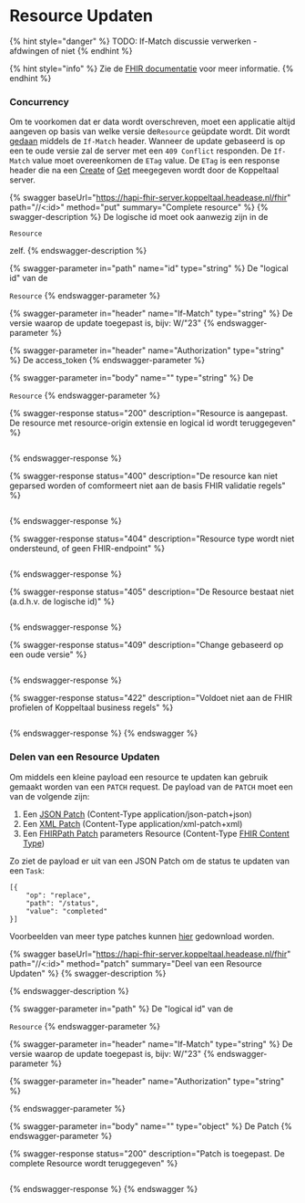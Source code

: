 # Resource Updaten

{% hint style="danger" %}
TODO: If-Match discussie verwerken  - afdwingen of niet
{% endhint %}

{% hint style="info" %}
Zie de [FHIR documentatie](https://www.hl7.org/fhir/http.html#update) voor meer informatie.
{% endhint %}

### Concurrency

Om te voorkomen dat er data wordt overschreven, moet een applicatie altijd aangeven op basis van welke versie de`Resource` geüpdate wordt. Dit wordt [gedaan](https://www.hl7.org/fhir/http.html#concurrency) middels de `If-Match` header. Wanneer de update gebaseerd is op een te oude versie zal de server met een `409 Conflict` responden. De `If-Match` value moet overeenkomen de `ETag` value. De `ETag` is een response header die na een [Create](resource-aanmaken.md) of [Get](resource-ophalen.md) meegegeven wordt door de Koppeltaal server.

{% swagger baseUrl="https://hapi-fhir-server.koppeltaal.headease.nl/fhir" path="/<Resource>/<:id>" method="put" summary="Complete resource" %}
{% swagger-description %}
De logische id moet ook aanwezig zijn in de 

`Resource`

 zelf.
{% endswagger-description %}

{% swagger-parameter in="path" name="id" type="string" %}
De "logical id" van de 

`Resource`
{% endswagger-parameter %}

{% swagger-parameter in="header" name="If-Match" type="string" %}
De versie waarop de update toegepast is, bijv: W/"23"
{% endswagger-parameter %}

{% swagger-parameter in="header" name="Authorization" type="string" %}
De access_token
{% endswagger-parameter %}

{% swagger-parameter in="body" name="" type="string" %}
De 

`Resource`
{% endswagger-parameter %}

{% swagger-response status="200" description="Resource is aangepast. De resource met resource-origin extensie en logical id wordt teruggegeven" %}
```
```
{% endswagger-response %}

{% swagger-response status="400" description="De resource kan niet geparsed worden of comformeert niet aan de basis FHIR validatie regels" %}
```
```
{% endswagger-response %}

{% swagger-response status="404" description="Resource type wordt niet ondersteund, of geen FHIR-endpoint" %}
```
```
{% endswagger-response %}

{% swagger-response status="405" description="De Resource bestaat niet (a.d.h.v. de logische id)" %}
```
```
{% endswagger-response %}

{% swagger-response status="409" description="Change gebaseerd op een oude versie" %}
```
```
{% endswagger-response %}

{% swagger-response status="422" description="Voldoet niet aan de FHIR profielen of Koppeltaal business regels" %}
```
```
{% endswagger-response %}
{% endswagger %}

### Delen van een Resource Updaten

Om middels een kleine payload een  resource  te updaten kan gebruik gemaakt worden van een  `PATCH` request. De payload van de `PATCH` moet een van de volgende zijn:

1. Een [JSON Patch](https://datatracker.ietf.org/doc/html/rfc6902)  (Content-Type application/json-patch+json)
2. Een [XML Patch](https://datatracker.ietf.org/doc/html/rfc5261)  (Content-Type application/xml-patch+xml)
3. Een [FHIRPath Patch](https://www.hl7.org/fhir/fhirpatch.html) parameters Resource  (Content-Type [FHIR Content Type](https://www.hl7.org/fhir/http.html#mime-type))

Zo ziet de payload er uit van een JSON Patch om de status te updaten van een `Task`:

```
[{
    "op": "replace",
    "path": "/status",
    "value": "completed"
}]
```

Voorbeelden van meer type patches kunnen [hier](https://www.hl7.org/fhir/test-cases.zip) gedownload worden.

{% swagger baseUrl="https://hapi-fhir-server.koppeltaal.headease.nl/fhir" path="/<Resource>/<:id>" method="patch" summary="Deel van een Resource Updaten" %}
{% swagger-description %}

{% endswagger-description %}

{% swagger-parameter in="path" %}
De "logical id" van de 

`Resource`
{% endswagger-parameter %}

{% swagger-parameter in="header" name="If-Match" type="string" %}
De versie waarop de update toegepast is, bijv: W/"23"
{% endswagger-parameter %}

{% swagger-parameter in="header" name="Authorization" type="string" %}

{% endswagger-parameter %}

{% swagger-parameter in="body" name="" type="object" %}
De Patch
{% endswagger-parameter %}

{% swagger-response status="200" description="Patch is toegepast. De complete Resource wordt teruggegeven" %}
```
```
{% endswagger-response %}
{% endswagger %}
